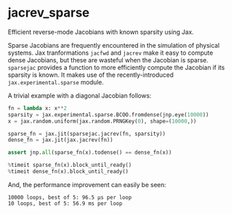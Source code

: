 # jacrev_sparse
Efficient reverse-mode Jacobians with known sparsity using Jax.

Sparse Jacobians are frequently encountered in the simulation of physical systems. Jax tranformations `jacfwd` and `jacrev` make it easy to compute dense Jacobians, but these are wasteful when the Jacobian is sparse. `sparsejac` provides a function to more efficiently compute the Jacobian if its sparsity is known. It makes use of the recently-introduced `jax.experimental.sparse` module.

A trivial example with a diagonal Jacobian follows:

```python
fn = lambda x: x**2
sparsity = jax.experimental.sparse.BCOO.fromdense(jnp.eye(10000))
x = jax.random.uniform(jax.random.PRNGKey(0), shape=(10000,))

sparse_fn = jax.jit(sparsejac.jacrev(fn, sparsity))
dense_fn = jax.jit(jax.jacrev(fn))

assert jnp.all(sparse_fn(x).todense() == dense_fn(x))

%timeit sparse_fn(x).block_until_ready()
%timeit dense_fn(x).block_until_ready()
```

And, the performance improvement can easily be seen:

```
10000 loops, best of 5: 96.5 µs per loop
10 loops, best of 5: 56.9 ms per loop
```
